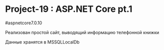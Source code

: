 # Project-19 : ASP.NET Core pt.1
#aspnetcore7.0.10 

Реализован простой сайт, выводящий информацию телефонной книжки

Данные хранятся в MSSQLLocalDb
